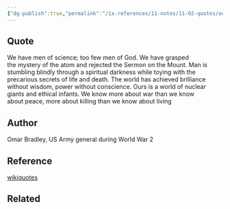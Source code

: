 ```yaml
---
{"dg-publish":true,"permalink":"/1x-references/11-notes/11-02-quotes/ours-is-a-world-of-nuclear-giants-and-ethical-infants-omar-bradley/","title":"Ours is a world of nuclear giants and ethical infants - Omar Bradley","noteIcon":""}
---
```



## Quote
 We have men of science; too few men of God. We have grasped the mystery of the atom and rejected the Sermon on the Mount. Man is stumbling blindly through a spiritual darkness while toying with the precarious secrets of life and death. The world has achieved brilliance without wisdom, power without conscience. Ours is a world of nuclear giants and ethical infants. We know more about war than we know about peace, more about killing than we know about living

## Author
Omar Bradley, US Army general during World War 2

## Reference
[wikiquotes](https://en.wikiquote.org/wiki/Omar_Bradley)

## Related
